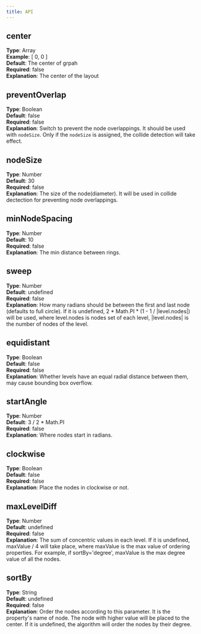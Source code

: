 ```yaml
---
title: API
---
```


## center
**Type**: Array<br />**Example**: [ 0, 0 ]<br />**Default**: The center of grpah<br />**Required**: false<br />**Explanation**: The center of the layout

## preventOverlap
**Type**: Boolean<br />**Default**: false<br />**Required**: false<br />**Explanation**: Switch to prevent the node overlappings. It should be used with `nodeSize`. Only if the `nodeSize` is assigned, the collide detection will take effect.

## nodeSize
**Type**: Number<br />**Default**: 30<br />**Required**: false<br />**Explanation**: The size of the node(diameter). It will be used in collide dectection for preventing node overlappings.

## minNodeSpacing
**Type**: Number<br />**Default**: 10<br />**Required**: false<br />**Explanation**: The min distance between rings.

## sweep
**Type**: Number<br />**Default**: undefined<br />**Required**: false<br />**Explanation**: How many radians should be between the first and last node (defaults to full circle). If it is undefined, 2 * Math.PI * (1 - 1 / |level.nodes|) will be used, where level.nodes is nodes set of each level, |level.nodes| is the number of nodes of the level.

## equidistant
**Type**: Boolean<br />**Default**: false<br />**Required**: false<br />**Explanation**: Whether levels have an equal radial distance between them, may cause bounding box overflow.

## startAngle
**Type**: Number<br />**Default**: 3 / 2 * Math.PI<br />**Required**: false<br />**Explanation**: Where nodes start in radians.

## clockwise
**Type**: Boolean<br />**Default**: false<br />**Required**: false<br />**Explanation**: Place the nodes in clockwise or not.

## maxLevelDiff
**Type**: Number<br />**Default**: undefined<br />**Required**: false<br />**Explanation**: The sum of concentric values in each level. If it is undefined, maxValue / 4 will take place, where maxValue is the max value of ordering properties. For example, if sortBy='degree', maxValue is the max degree value of all the nodes.

## sortBy
**Type**: String<br />**Default**: undefined<br />**Required**: false<br />**Explanation**: Order the nodes according to this parameter. It is the property's name of node. The node with higher value will be placed to the center. If it is undefined, the algorithm will order the nodes by their degree.
